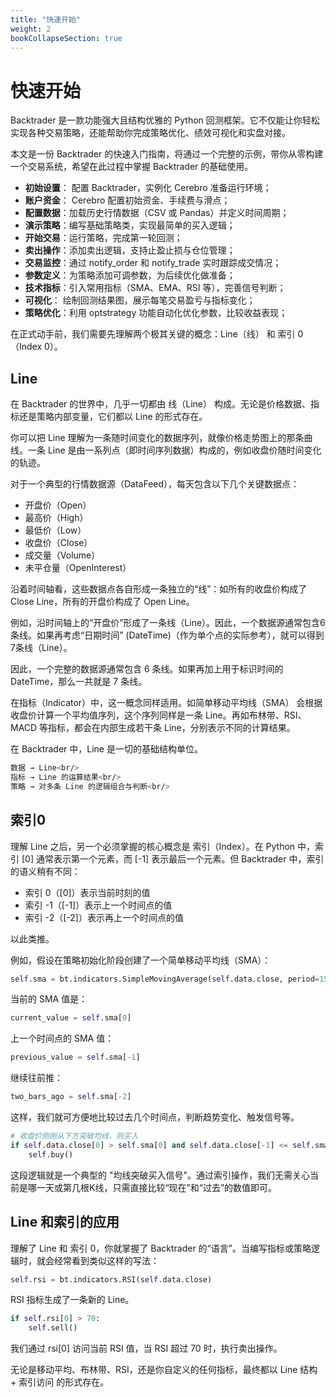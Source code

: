```yaml
---
title: "快速开始"
weight: 2
bookCollapseSection: true
---
```


# 快速开始

Backtrader 是一款功能强大且结构优雅的 Python 回测框架。它不仅能让你轻松实现各种交易策略，还能帮助你完成策略优化、绩效可视化和实盘对接。

本文是一份 Backtrader 的快速入门指南，将通过一个完整的示例，带你从零构建一个交易系统，希望在此过程中掌握 Backtrader 的基础使用。

- **初始设置**： 配置 Backtrader，实例化 Cerebro 准备运行环境；<br/>
- **账户资金**： Cerebro 配置初始资金、手续费与滑点；<br/>
- **配置数据**：加载历史行情数据（CSV 或 Pandas）并定义时间周期；<br/>
- **演示策略**：编写基础策略类，实现最简单的买入逻辑；<br/>
- **开始交易**：运行策略，完成第一轮回测；<br/>
- **卖出操作**：添加卖出逻辑，支持止盈止损与仓位管理；<br/>
- **交易监控**：通过 notify_order 和 notify_trade 实时跟踪成交情况；<br/>
- **参数定义**：为策略添加可调参数，为后续优化做准备；<br/>
- **技术指标**：引入常用指标（SMA、EMA、RSI 等），完善信号判断；<br/>
- **可视化**：  绘制回测结果图，展示每笔交易盈亏与指标变化；<br/>
- **策略优化**：利用 optstrategy 功能自动化优化参数，比较收益表现；<br/>

在正式动手前，我们需要先理解两个极其关键的概念：Line（线） 和 索引 0（Index 0）。

## Line

在 Backtrader 的世界中，几乎一切都由 线（Line） 构成。无论是价格数据、指标还是策略内部变量，它们都以 Line 的形式存在。

你可以把 Line 理解为一条随时间变化的数据序列，就像价格走势图上的那条曲线。一条 Line 是由一系列点（即时间序列数据）构成的，例如收盘价随时间变化的轨迹。

对于一个典型的行情数据源（DataFeed），每天包含以下几个关键数据点：

- 开盘价（Open）
- 最高价（High）
- 最低价（Low）
- 收盘价（Close）
- 成交量（Volume）
- 未平仓量（OpenInterest）

沿着时间轴看，这些数据点各自形成一条独立的“线”：如所有的收盘价构成了 Close Line，所有的开盘价构成了 Open Line。

例如，沿时间轴上的“开盘价”形成了一条线（Line）。因此，一个数据源通常包含6条线。如果再考虑“日期时间” (DateTime)（作为单个点的实际参考），就可以得到7条线（Line）。

因此，一个完整的数据源通常包含 6 条线。如果再加上用于标识时间的 DateTime，那么一共就是 7 条线。

在指标（Indicator）中，这一概念同样适用。如简单移动平均线（SMA） 会根据收盘价计算一个平均值序列，这个序列同样是一条 Line。再如布林带、RSI、MACD 等指标，都会在内部生成若干条 Line，分别表示不同的计算结果。

在 Backtrader 中，Line 是一切的基础结构单位。

```bash
数据 → Line<br/>
指标 → Line 的运算结果<br/>
策略 → 对多条 Line 的逻辑组合与判断<br/>
```

## 索引0

理解 Line 之后，另一个必须掌握的核心概念是 索引（Index）。在 Python 中，索引 [0] 通常表示第一个元素，而 [-1] 表示最后一个元素。但 Backtrader 中，索引的语义稍有不同：

- 索引 0（[0]）表示当前时刻的值
- 索引 -1（[-1]）表示上一个时间点的值
- 索引 -2（[-2]）表示再上一个时间点的值

以此类推。

例如，假设在策略初始化阶段创建了一个简单移动平均线（SMA）：

```python
self.sma = bt.indicators.SimpleMovingAverage(self.data.close, period=15)
```

当前的 SMA 值是：

```python
current_value = self.sma[0]
```

上一个时间点的 SMA 值：

```python
previous_value = self.sma[-1]
```

继续往前推：

```python
two_bars_ago = self.sma[-2]
```

这样，我们就可方便地比较过去几个时间点，判断趋势变化、触发信号等。

```python
# 收盘价刚刚从下方突破均线，则买入
if self.data.close[0] > self.sma[0] and self.data.close[-1] <= self.sma[-1]:
    self.buy()
```

这段逻辑就是一个典型的 "均线突破买入信号"。通过索引操作，我们无需关心当前是哪一天或第几根K线，只需直接比较“现在”和“过去”的数值即可。

## Line 和索引的应用

理解了 Line 和 索引 0，你就掌握了 Backtrader 的“语言”。当编写指标或策略逻辑时，就会经常看到类似这样的写法：

```python
self.rsi = bt.indicators.RSI(self.data.close)
```

RSI 指标生成了一条新的 Line。

```python
if self.rsi[0] > 70:
    self.sell()
```

我们通过 rsi[0] 访问当前 RSI 值，当 RSI 超过 70 时，执行卖出操作。

无论是移动平均、布林带、RSI，还是你自定义的任何指标，最终都以 Line 结构 + 索引访问 的形式存在。
